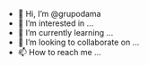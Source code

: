 - 👋 Hi, I’m @grupodama
- 👀 I’m interested in ...
- 🌱 I’m currently learning ...
- 💞️ I’m looking to collaborate on ...
- 📫 How to reach me ...

<!---
grupodama/grupodama is a ✨ special ✨ repository because its `README.md` (this file) appears on your GitHub profile.
You can click the Preview link to take a look at your changes.
--->

